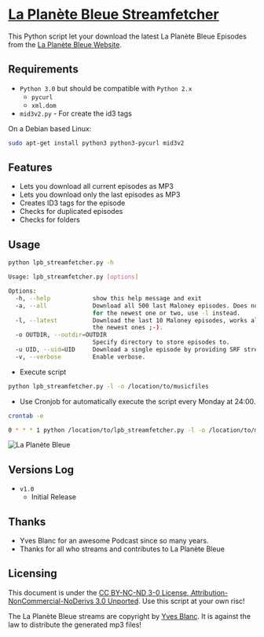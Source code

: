 [La Planète Bleue Streamfetcher](https://github.com/tschinz/laplanetebleue_streamfetcher)
================================

This Python script let your download the latest La Planète Bleue Episodes from the [La Planète Bleue Website](https://laplanetebleue.com/podcast).

Requirements
---
* ``Python 3.0`` but should be compatible with ``Python 2.x``
  * ``pycurl``
  * ``xml.dom``
* ``mid3v2.py`` - For create the id3 tags

On a Debian based Linux:
```bash
sudo apt-get install python3 python3-pycurl mid3v2
```

Features
---
* Lets you download all current episodes as MP3
* Lets you download only the last episodes as MP3
* Creates ID3 tags for the episode
* Checks for duplicated episodes
* Checks for folders

Usage
---

```bash
python lpb_streamfetcher.py -h

Usage: lpb_streamfetcher.py [options]

Options:
  -h, --help            show this help message and exit
  -a, --all             Download all 500 last Maloney episodes. Does not work
                        for the newest one or two, use -l instead.
  -l, --latest          Download the last 10 Maloney episodes, works also for
                        the newest ones ;-).
  -o OUTDIR, --outdir=OUTDIR
                        Specify directory to store episodes to.
  -u UID, --uid=UID     Download a single episode by providing SRF stream UID.
  -v, --verbose         Enable verbose.
```

* Execute script
```bash
python lpb_streamfetcher.py -l -o /location/to/musicfiles
```

* Use Cronjob for automatically execute the script every Monday at 24:00.
```bash
crontab -e
```
```bash
0 * * * 1 python /location/to/lpb_streamfetcher.py -l -o /location/to/musicfiles
```

![La Planète Bleue](https://laplanetebleue.com/images/lpb5-moebius.jpg)

Versions Log
---
- `v1.0`
  * Initial Release

Thanks
---
  * Yves Blanc for an awesome Podcast since so many years.
  * Thanks for all who streams and contributes to La Planète Bleue

Licensing
---
This document is under the [CC BY-NC-ND 3-0 License, Attribution-NonCommercial-NoDerivs 3.0 Unported](http://creativecommons.org/licenses/by-nc-nd/3.0/). Use this script at your own risc!

The La Planète Bleue streams are copyright by [Yves Blanc](https://laplanetebleue.com). It is against the law to distribute the generated mp3 files!